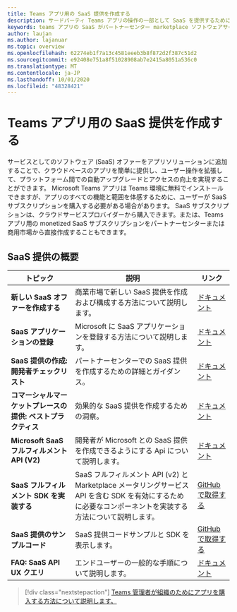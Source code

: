 ```yaml
---
title: Teams アプリ用の SaaS 提供を作成する
description: サードパーティ Teams アプリの操作の一部として SaaS を提供するために必要な手順について説明します。
keywords: teams アプリの SaaS がパートナーセンター marketplace ソフトウェアサービスを提供する
author: laujan
ms.author: lajanuar
ms.topic: overview
ms.openlocfilehash: 62274eb1f7a13c4581eeeb3b8f872d2f387c51d2
ms.sourcegitcommit: e92408e751a8f51028908ab7e2415a8051a536c0
ms.translationtype: MT
ms.contentlocale: ja-JP
ms.lasthandoff: 10/01/2020
ms.locfileid: "48328421"
---
```

# <a name="create-a-saas-offer-for-your-teams-app"></a>Teams アプリ用の SaaS 提供を作成する

サービスとしてのソフトウェア (SaaS) オファーをアプリソリューションに追加することで、クラウドベースのアプリを簡単に提供し、ユーザー操作を拡張して、プラットフォーム間での自動アップグレードとアクセスの向上を実現することができます。 Microsoft Teams アプリは Teams 環境に無料でインストールできますが、アプリのすべての機能と範囲を体感するために、ユーザーが SaaS サブスクリプションを購入する必要がある場合があります。 SaaS サブスクリプションは、クラウドサービスプロバイダーから購入できます。または、Teams アプリ用の monetized SaaS サブスクリプションをパートナーセンターまたは商用市場から直接作成することもできます。

## <a name="getting-started-with-saas-offers"></a>SaaS 提供の概要

| トピック | 説明| リンク |
|------|-------------|------|
|**新しい SaaS オファーを作成する**|商業市場で新しい SaaS 提供を作成および構成する方法について説明します。| [ドキュメント](/azure/marketplace/partner-center-portal/create-new-saas-offer)|
|**SaaS アプリケーションの登録** | Microsoft に SaaS アプリケーションを登録する方法について説明します。| [ドキュメント](/azure/marketplace/partner-center-portal/pc-saas-registration)|
|**SaaS 提供の作成: 開発者チェックリスト**| パートナーセンターでの SaaS 提供を作成するための詳細とガイダンス。| [ドキュメント](/azure/marketplace/partner-center-portal/offer-creation-checklist)|
|**コマーシャルマーケットプレースの提供: ベストプラクティス** |効果的な SaaS 提供を作成するための洞察。|[ドキュメント](/azure/marketplace/gtm-offer-listing-best-practices)|
|**Microsoft SaaS フルフィルメント API (V2)** | 開発者が Microsoft との SaaS 提供を作成できるようにする Api について説明します。| [ドキュメント](/azure/marketplace/partner-center-portal/pc-saas-fulfillment-api-v2) |
|**SaaS フルフィルメント SDK を実装する**| SaaS フルフィルメント API (v2) と Marketplace メータリングサービス API を含む SDK を有効にするために必要なコンポーネントを実装する方法について説明します。| [GitHub で取得する](https://github.com/Azure/Microsoft-commercial-marketplace-transactable-SaaS-offer-SDK/blob/master/docs/Installation-Instructions.md) |
|**SaaS 提供のサンプルコード**| SaaS 提供コードサンプルと SDK を表示します。| [GitHub で取得する](https://github.com/Azure/Microsoft-commercial-marketplace-transactable-SaaS-offer-SDK)|
| **FAQ: SaaS API UX クエリ** | エンドユーザーの一般的な手順について説明します。| [ドキュメント](/azure/marketplace/partner-center-portal/saas-fulfillment-apis-faq) |

> [!div class="nextstepaction"]
> [Teams 管理者が組織のためにアプリを購入する方法について説明します。](/MicrosoftTeams/purchase-third-party-apps)
